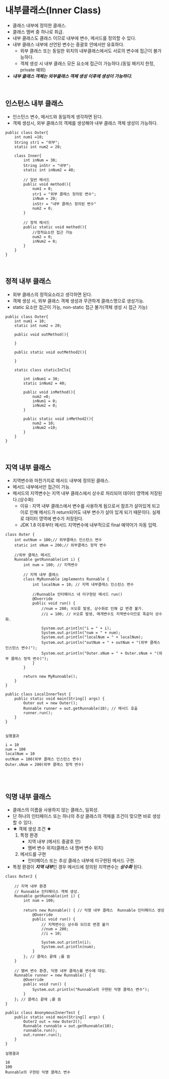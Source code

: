 # 내부클래스(Inner Class)
- 클래스 내부에 정의한 클래스.
- 클래스 멤버 중 하나로 취급.
- 내부 클래스도 클래스 이므로 내부에 변수, 메서드를 정의할 수 있다.
- 내부 클래스 내부에 선언된 변수는 중괄호 안에서만 유효하다.
    - 외부 클래스 또는 동일한 위치의 내부클래스에서도 서로의 변수에 접근이 불가능하다.
    - 객체 생성 시 내부 클래스 모든 요소에 접근이 가능하다.(동일 패키지 한정, private 예외)
- ***내부 클래스 객체는 외부클래스 객체 생성 이후에 생성이 가능하다.***
<br>

## 인스턴스 내부 클래스
- 인스턴스 변수, 메서드와 동일하게 생각하면 된다.
- 객체 생성시, 외부 클래스의 객체를 생성해야 내부 클래스 객체 생성이 가능하다.

```
public class Outer{
    int num1 =10;
    String str1 = "외부";
    static int num2 = 20;
    
    class Inner{
        int inNum = 30;
        String inStr = "내부";
        static int inNum2 = 40; 
        
        // 일반 메서드
        public void method(){
            num1 = 0;
            str1 = "외부 클래스 정의된 변수";
            inNum = 20;
            inStr = "내부 클래스 정의된 변수"
            num2 = 0;
        }

        // 정적 메서드
        public static void method(){
            //정적요소만 접근 가능
            num2 = 0;
            inNum2 = 0;
        }
    }
}
```
<br>

## 정적 내부 클래스
- 외부 클래스의 정적요소라고 생각하면 된다.
- 객체 생성 시, 외부 클래스 객체 생성과 무관하게 클래스명으로 생성가능.
- static 요소만 접근이 가능, non-static 접근 불가(객체 생성 시 접근 가능)

```
public class Outer{
    int num1 = 10;
    static int num2 = 20;

    public void outMethod(){

    }

    public static void outMethod2(){

    }

    static class staticInCls{

        int inNum1 = 30;
        static inNum2 = 40;

        public void inMethod(){
            num2 =0;
            inNum1 = 0;
            inNum2 = 0;
        }

        public static void inMethod2(){
            num2 = 10;
            inNum2 =10;
        }
    }
}
```
<br>

## 지역 내부 클래스
- 지역변수와 마찬가지로 메서드 내부에 정의된 클래스.
- 메서드 내부에서만 접근이 가능.
- 메서드의 지역변수는 지역 내부 클래스에서 상수로 처리되어 데이터 영역에 저장된다.(상수화)
    - 이유 : 지역 내부 클래스에서 변수를 사용하게 됨으로서 참조가 살아있게 되고 이로 인해 메서드가 return되어도 내부 변수가
    살아 있게 되기 때문이다. 실제로 데이터 영역에 변수가 저장된다.
    - JDK 1.8 이후부터 메서드 지역변수에 내부적으로 final 예약어가 자동 입력.
```
class Outer {
	int outNum = 100;// 외부클래스 인스턴스 변수
	static int sNum = 200;// 외부클래스 정적 변수
	
    //외부 클래스 메서드
	Runnable getRunnable(int i) {
		int num = 100; // 지역변수
		
        // 지역 내부 클래스
		class MyRunnable implements Runnable { 
			int localNum = 10; // 지역 내부클래스 인스턴스 변수
			
            //Runnable 인터페이스 내 미구현된 메서드 run()
			@Override
			public void run() {
				//num = 200; ※오류 발생, 상수화로 인해 값 변경 불가.
				//i = 100; // ※오류 발생, 매개변수도 지역변수이므로 똑같이 상수화.
				
				System.out.println("i = " + i);
				System.out.println("num = " + num);
				System.out.println("localNum = " + localNum);
				System.out.println("outNum = " + outNum + "(외부 클래스 인스턴스 변수)");
				System.out.println("Outer.sNum = " + Outer.sNum + "(외부 클래스 정적 변수)");
			}
		}
		
		return new MyRunnable();
	}
}

public class LocalInnerTest {
	public static void main(String[] args) {
		Outer out = new Outer();
		Runnable runner = out.getRunnable(10); // 메서드 호출
		runner.run();
	}
}


실행결과

i = 10
num = 100
localNum = 10
outNum = 100(외부 클래스 인스턴스 변수)
Outer.sNum = 200(외부 클래스 정적 변수)

```

<br><br>

## 익명 내부 클래스
- 클래스의 이름을 사용하지 않는 클래스, 일회성.
- 단 하나의 인터페이스 또는 하나의 추상 클래스의 객체를 조건이 맞으면 바로 생성할 수 있다.
- ★ 객체 생성 조건 ★
    1. 특정 환경
        - 지역 내부 (메서드 중괄호 안)
        - 멤버 변수 위치(클래스 내 멤버 변수 위치)
    2. 메서드를 구현
        - 인터페이스 또는 추상 클래스 내부에 미구현된 메서드 구현.
- 특정 환경이 ***지역 내부***인 경우 메서드에 정의된 지역변수는 ***상수화*** 된다.

```
class Outer2 {
    
    // 지역 내부 환경
    // Runnable 인터페이스 객체 생성.
	Runnable getRunnable(int i) {
		int num = 100;
		
		return new Runnable() { // 익명 내부 클래스  Runnable 인터페이스 생성 
			@Override
			public void run() {
				// 지역변수는 상수화 되므로 변경 불가
				//num = 200; 
				//i = 10;
				
				System.out.println(i);
				System.out.println(num);
			}
		}; // 클래스 끝에 ;를 씀
	}
	
    // 멤버 변수 환경, 익명 내부 클래스를 변수에 대입.
	Runnable runner = new Runnable() { 
		@Override
		public void run() {
			System.out.println("Runnable의 구현된 익명 클래스 변수");
		}
	}; // 클래스 끝에 ;를 씀
}

public class AnonymousInnerTest {
	public static void main(String[] args) {
		Outer2 out = new Outer2();
		Runnable runnable = out.getRunnable(10);
		runnable.run();
		out.runner.run();
	}
}

실행결과

10
100
Runnable의 구현된 익명 클래스 변수
```